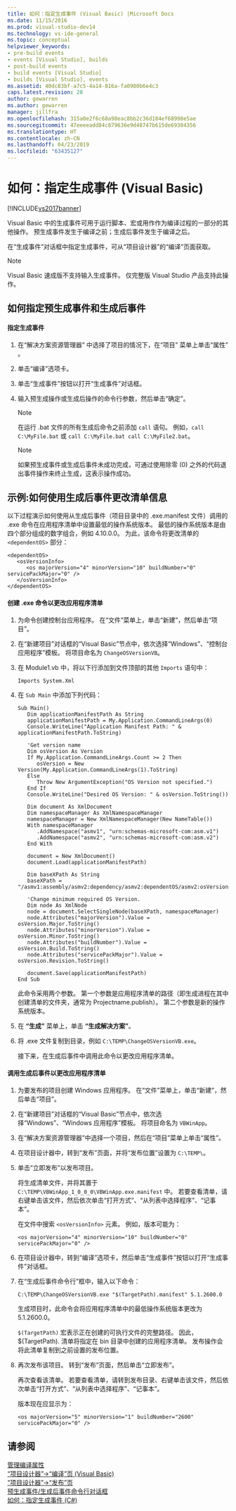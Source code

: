 ```yaml
---
title: 如何：指定生成事件 (Visual Basic) |Microsoft Docs
ms.date: 11/15/2016
ms.prod: visual-studio-dev14
ms.technology: vs-ide-general
ms.topic: conceptual
helpviewer_keywords:
- pre-build events
- events [Visual Studio], builds
- post-build events
- build events [Visual Studio]
- builds [Visual Studio], events
ms.assetid: 40dc83bf-a7c5-4a14-816a-fa0980b6e4c3
caps.latest.revision: 28
author: gewarren
ms.author: gewarren
manager: jillfra
ms.openlocfilehash: 315a0e2f6c68a98eac8bb2c36d184ef68998e5ae
ms.sourcegitcommit: 47eeeeadd84c879636e9d48747b615de69384356
ms.translationtype: HT
ms.contentlocale: zh-CN
ms.lasthandoff: 04/23/2019
ms.locfileid: "63435127"
---
```

# <a name="how-to-specify-build-events-visual-basic"></a>如何：指定生成事件 (Visual Basic)
[!INCLUDE[vs2017banner](../includes/vs2017banner.md)]

Visual Basic 中的生成事件可用于运行脚本、宏或用作作为编译过程的一部分的其他操作。 预生成事件发生于编译之前；生成后事件发生于编译之后。  
  
 在“生成事件”对话框中指定生成事件，可从“项目设计器”的“编译”页面获取。  
  
> [!NOTE]
> Visual Basic 速成版不支持输入生成事件。 仅完整版 Visual Studio 产品支持此操作。  
  
## <a name="how-to-specify-pre-build-and-post-build-events"></a>如何指定预生成事件和生成后事件  
  
#### <a name="to-specify-a-build-event"></a>指定生成事件  
  
1. 在“解决方案资源管理器” 中选择了项目的情况下，在“项目”  菜单上单击“属性” 。  
  
2. 单击“编译”选项卡。  
  
3. 单击“生成事件”按钮以打开“生成事件”对话框。  
  
4. 输入预生成操作或生成后操作的命令行参数，然后单击“确定”。  
  
    > [!NOTE]
    > 在运行 .bat 文件的所有生成后命令之前添加 `call` 语句。 例如，`call C:\MyFile.bat` 或 `call C:\MyFile.bat call C:\MyFile2.bat`。  
  
    > [!NOTE]
    > 如果预生成事件或生成后事件未成功完成，可通过使用除零 (0) 之外的代码退出事件操作来终止生成，这表示操作成功。  
  
## <a name="example-how-to-change-manifest-information-using-a-post-build-event"></a>示例:如何使用生成后事件更改清单信息  
 以下过程演示如何使用从生成后事件（项目目录中的 .exe.manifest 文件）调用的 .exe 命令在应用程序清单中设置最低的操作系统版本。 最低的操作系统版本是由四个部分组成的数字组合，例如 4.10.0.0。 为此，该命令将更改清单的 `<dependentOS>` 部分：  
  
```  
<dependentOS>  
   <osVersionInfo>  
      <os majorVersion="4" minorVersion="10" buildNumber="0" servicePackMajor="0" />  
   </osVersionInfo>  
</dependentOS>  
```  
  
#### <a name="to-create-an-exe-command-to-change-the-application-manifest"></a>创建 .exe 命令以更改应用程序清单  
  
1. 为命令创建控制台应用程序。 在“文件”菜单上，单击“新建”，然后单击“项目”。  
  
2. 在“新建项目”对话框的“Visual Basic”节点中，依次选择“Windows”、“控制台应用程序”模板。 将项目命名为 `ChangeOSVersionVB`。  
  
3. 在 Module1.vb 中，将以下行添加到文件顶部的其他 `Imports` 语句中：  
  
   ```  
   Imports System.Xml  
   ```  
  
4. 在 `Sub Main` 中添加下列代码：  
  
   ```  
   Sub Main()  
      Dim applicationManifestPath As String  
      applicationManifestPath = My.Application.CommandLineArgs(0)  
      Console.WriteLine("Application Manifest Path: " & applicationManifestPath.ToString)  
  
      'Get version name  
      Dim osVersion As Version  
      If My.Application.CommandLineArgs.Count >= 2 Then  
         osVersion = New Version(My.Application.CommandLineArgs(1).ToString)  
      Else  
         Throw New ArgumentException("OS Version not specified.")  
      End If  
      Console.WriteLine("Desired OS Version: " & osVersion.ToString())  
  
      Dim document As XmlDocument  
      Dim namespaceManager As XmlNamespaceManager  
      namespaceManager = New XmlNamespaceManager(New NameTable())  
      With namespaceManager  
         .AddNamespace("asmv1", "urn:schemas-microsoft-com:asm.v1")  
         .AddNamespace("asmv2", "urn:schemas-microsoft-com:asm.v2")  
      End With  
  
      document = New XmlDocument()  
      document.Load(applicationManifestPath)  
  
      Dim baseXPath As String  
      baseXPath = "/asmv1:assembly/asmv2:dependency/asmv2:dependentOS/asmv2:osVersionInfo/asmv2:os"  
  
      'Change minimum required OS Version.  
      Dim node As XmlNode  
      node = document.SelectSingleNode(baseXPath, namespaceManager)  
      node.Attributes("majorVersion").Value = osVersion.Major.ToString()  
      node.Attributes("minorVersion").Value = osVersion.Minor.ToString()  
      node.Attributes("buildNumber").Value = osVersion.Build.ToString()  
      node.Attributes("servicePackMajor").Value = osVersion.Revision.ToString()  
  
      document.Save(applicationManifestPath)  
   End Sub  
   ```  
  
    此命令采用两个参数。 第一个参数是应用程序清单的路径（即生成进程在其中创建清单的文件夹，通常为 Projectname.publish）。 第二个参数是新的操作系统版本。  
  
5. 在 **“生成”** 菜单上，单击 **“生成解决方案”**。  
  
6. 将 .exe 文件复制到目录，例如 `C:\TEMP\ChangeOSVersionVB.exe`。  
  
   接下来，在生成后事件中调用此命令以更改应用程序清单。  
  
#### <a name="to-invoke-a-post-build-event-to-change-the-application-manifest"></a>调用生成后事件以更改应用程序清单  
  
1. 为要发布的项目创建 Windows 应用程序。 在“文件”菜单上，单击“新建”，然后单击“项目”。  
  
2. 在“新建项目”对话框的“Visual Basic”节点中，依次选择“Windows”、“Windows 应用程序”模板。 将项目命名为 `VBWinApp`。  
  
3. 在“解决方案资源管理器”中选择一个项目，然后在“项目”菜单上单击“属性”。  
  
4. 在项目设计器中，转到“发布”页面，并将“发布位置”设置为 `C:\TEMP\`。  
  
5. 单击“立即发布”以发布项目。  
  
     将生成清单文件，并将其置于 `C:\TEMP\VBWinApp_1_0_0_0\VBWinApp.exe.manifest` 中。 若要查看清单，请右键单击该文件，然后依次单击“打开方式”、“从列表中选择程序”、“记事本”。  
  
     在文件中搜索 `<osVersionInfo>` 元素。 例如，版本可能为：  
  
    ```  
    <os majorVersion="4" minorVersion="10" buildNumber="0" servicePackMajor="0" />  
    ```  
  
6. 在项目设计器中，转到“编译”选项卡，然后单击“生成事件”按钮以打开“生成事件”对话框。  
  
7. 在“生成后事件命令行”框中，输入以下命令：  
  
     `C:\TEMP\ChangeOSVersionVB.exe "$(TargetPath).manifest" 5.1.2600.0`  
  
     生成项目时，此命令会将应用程序清单中的最低操作系统版本更改为 5.1.2600.0。  
  
     `$(TargetPath)` 宏表示正在创建的可执行文件的完整路径。 因此，$(TargetPath). 清单将指定在 bin 目录中创建的应用程序清单。 发布操作会将此清单复制到之前设置的发布位置。  
  
8. 再次发布该项目。 转到“发布”页面，然后单击“立即发布”。  
  
     再次查看该清单。 若要查看清单，请转到发布目录、右键单击该文件，然后依次单击“打开方式”、“从列表中选择程序”、“记事本”。  
  
     版本现在应显示为：  
  
    ```  
    <os majorVersion="5" minorVersion="1" buildNumber="2600" servicePackMajor="0" />  
    ```  
  
## <a name="see-also"></a>请参阅  
 [管理编译属性](http://msdn.microsoft.com/94308881-f10f-4caf-a729-f1028e596a2c)   
 [“项目设计器”->“编译”页 (Visual Basic)](../ide/reference/compile-page-project-designer-visual-basic.md)   
 [“项目设计器”->“发布”页](../ide/reference/publish-page-project-designer.md)   
 [预生成事件/生成后事件命令行对话框](../ide/reference/pre-build-event-post-build-event-command-line-dialog-box.md)   
 [如何：指定生成事件 (C#)](../ide/how-to-specify-build-events-csharp.md)
